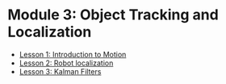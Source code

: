# Module 3: Object Tracking and Localization

- [Lesson 1: Introduction to Motion](m3/l1.md)
- [Lesson 2: Robot localization](m3/l2.md)
- [Lesson 3: Kalman Filters](m3/l3.md)
